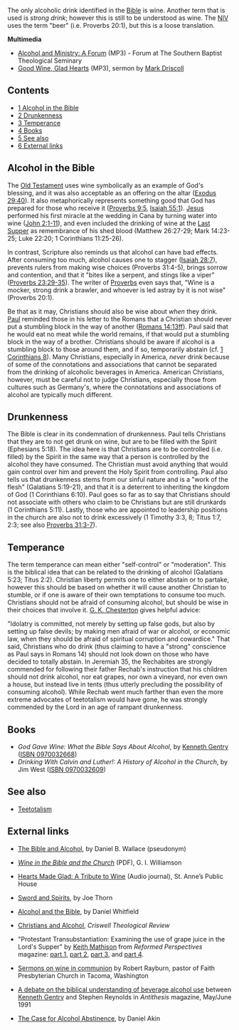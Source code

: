 The only alcoholic drink identified in the [Bible](Bible "Bible")
is wine. Another term that is used is *strong drink*; however this
is still to be understood as wine. The [NIV](NIV "NIV") uses the
term "beer" (i.e. Proverbs 20:1), but this is a loose translation.

**Multimedia**

-   [Alcohol and Ministry: A Forum](http://www.sbts.edu/MP3/Mohler/Alcohol&Ministry.mp3)
    (MP3) - Forum at The Southern Baptist Theological Seminary
-   [Good Wine, Glad Hearts](http://www.marshillchurch.org/audio/alcohol_driscoll_5pm_south_03_24_02.mp3)
    (MP3), sermon by [Mark Driscoll](Mark_Driscoll "Mark Driscoll")

## Contents

-   [1 Alcohol in the Bible](#Alcohol_in_the_Bible)
-   [2 Drunkenness](#Drunkenness)
-   [3 Temperance](#Temperance)
-   [4 Books](#Books)
-   [5 See also](#See_also)
-   [6 External links](#External_links)

## Alcohol in the Bible

The [Old Testament](Old_Testament "Old Testament") uses wine
symbolically as an example of God's blessing, and it was also
acceptable as an offering on the altar
([Exodus 29:40](http://www.biblegateway.com/passage/?search=Exodus%2029:39-41;&version=47;)).
It also metaphorically represents something good that God has
prepared for those who receive it
([Proverbs 9:5](http://www.biblegateway.com/passage/?search=Proverbs%209:5&version=47),
[Isaiah 55:1](http://www.biblegateway.com/passage/?search=Isaiah%2055:1;&version=47;)).
[Jesus](Jesus "Jesus") performed his first miracle at the wedding
in Cana by turning water into wine
([John 2:1-11](http://www.biblegateway.com/passage/?search=John%202:1-11;&version=47;)),
and even included the drinking of wine at the
[Last Supper](Communion "Communion") as remembrance of his shed
blood (Matthew 26:27-29; Mark 14:23-25; Luke 22:20; 1 Corinthians
11:25-26).

In contrast, Scripture also reminds us that alcohol can have bad
effects. After consuming too much, alcohol causes one to stagger
([Isaiah 28:7](http://www.biblegateway.com/passage/?search=Isaiah%2028:7;&version=47;)),
prevents rulers from making wise choices (Proverbs 31:4-5), brings
sorrow and contention, and that it "bites like a serpent, and
stings like a viper"
([Proverbs 23:29-35](http://www.biblegateway.com/passage/?search=Proverbs%2023:29-35;&version=47;)).
The writer of [Proverbs](Book_of_Proverbs "Book of Proverbs") even
says that, "Wine is a mocker, strong drink a brawler, and whoever
is led astray by it is not wise" (Proverbs 20:1).

Be that as it may, Christians should also be wise about *when* they
drink. [Paul](Paul "Paul") reminded those in his letter to the
Romans that a Christian should never put a stumbling block in the
way of another
([Romans 14:13ff](http://www.biblegateway.com/passage/?search=Romans%2014:13-23;&version=47;)).
Paul said that he would eat no meat while the world remains, if
that would put a stumbling block in the way of a brother.
Christians should be aware if alcohol is a stumbling block to those
around them, and if so, temporarily abstain (cf.
[1 Corinthians 8](http://www.biblegateway.com/passage/?search=1%20Corinthians%208;&version=47;)).
Many Christians, especially in America, *never* drink because of
some of the connotations and associations that cannot be separated
from the drinking of alcoholic beverages in America. American
Christians, however, must be careful not to judge Christians,
especially those from cultures such as Germany's, where the
connotations and associations of alcohol are typically much
different.

## Drunkenness

The Bible is clear in its condemnation of drunkenness. Paul tells
Christians that they are to not get drunk on wine, but are to be
filled with the Spirit (Ephesians 5:18). The idea here is that
Christians are to be controlled (i.e. filled) by the Spirit in the
same way that a person is controlled by the alcohol they have
consumed. The Christian must avoid anything that would gain control
over him and prevent the Holy Spirit from controlling. Paul also
tells us that drunkenness stems from our sinful nature and is a
"work of the flesh" (Galatians 5:19-21), and that it is a deterrent
to inheriting the kingdom of God (1 Corinthians 6:10). Paul goes so
far as to say that Christians should not associate with others who
claim to be Christians but are still drunkards (1 Corinthians
5:11). Lastly, those who are appointed to leadership positions in
the church are also not to drink excessively (1 Timothy 3:3, 8;
Titus 1:7, 2:3; see also
[Proverbs 31:3-7](index.php?title=Proverbs_31&action=edit&redlink=1 "Proverbs 31 (page does not exist)")).

## Temperance

The term temperance can mean either "self-control" or "moderation".
This is the biblical idea that can be related to the drinking of
alcohol (Galatians 5:23; Titus 2:2). Christian liberty permits one
to either abstain or to partake, however this should be based on
whether it will cause another Christian to stumble, or if one is
aware of their own temptations to consume too much. Christians
should not be afraid of consuming alcohol, but should be wise in
their choices that involve it.
[G. K. Chesterton](G._K._Chesterton "G. K. Chesterton") gives
helpful advice:

"Idolatry is committed, not merely by setting up false gods, but
also by setting up false devils; by making men afraid of war or
alcohol, or economic law, when they should be afraid of spiritual
corruption and cowardice."
That said, Christians who do drink (thus claiming to have a
"strong" conscience as Paul says in Romans 14) should not look down
on those who have decided to totally abstain. In Jeremiah 35, the
Rechabites are strongly commended for following their father
Rechab's instruction that his children should not drink alcohol,
nor eat grapes, nor own a vineyard, nor even own a house, but
instead live in tents (thus utterly precluding the possibility of
consuming alcohol). While Rechab went much farther than even the
more extreme advocates of teetotalism would have gone, he was
strongly commended by the Lord in an age of rampant drunkenness.

## Books

-   *God Gave Wine: What the Bible Says About Alcohol*, by
    [Kenneth Gentry](Kenneth_Gentry "Kenneth Gentry")
    ([ISBN 0970032668](http://www.theopedia.com/Special:BookSources/0970032668))
-   *Drinking With Calvin and Luther!: A History of Alcohol in the Church*,
    by Jim West
    ([ISBN 0970032609](http://www.theopedia.com/Special:BookSources/0970032609))

## See also

-   [Teetotalism](Teetotalism "Teetotalism")

## External links

-   [The Bible and Alcohol](http://www.bible.org/page.asp?page_id=988),
    by Daniel B. Wallace (pseudonym)
-   [*Wine in the Bible and the Church*](http://www.all-of-grace.org/williamson/Wine_Book.pdf)
    (PDF), G. I. Williamson
-   [Hearts Made Glad: A Tribute to Wine](http://www.stannespub.com/issues/Wine.asp)
    (Audio journal), St. Anne’s Public House
-   [Sword and Spirits](http://www.joethorn.net/?p=190The), by Joe
    Thorn
-   [Alcohol and the Bible](http://wooga.drbacchus.com/bible/alcohol.html),
    by Daniel Whitfield
-   [Christians and Alcohol](http://criswell.wordpress.com/2008/04/18/christians-and-alcohol-–-volume-5-issue-2-2008/),
    *Criswell Theological Review*
-   "Protestant Transubstantiation: Examining the use of grape
    juice in the Lord's Supper" by
    [Keith Mathison](Keith_Mathison "Keith Mathison") from
    *Reformed Perspectives* magazine:
    [part 1](http://thirdmill.org/newfiles/kei_mathison/TH.Mathison.Prot.Transub.1.html),
    [part 2](http://thirdmill.org/newfiles/kei_mathison/TH.Mathison.Prot.Transub.2.html),
    [part 3](http://thirdmill.org/newfiles/kei_mathison/TH.Mathison.Prot.Transub.3.html),
    and
    [part 4](http://thirdmill.org/newfiles/kei_mathison/TH.Mathison.Prot.Transub.4.html).
-   [Sermons on wine in communion](http://faithtacoma.org/sermons/Revising_Communion/communion.htm)
    by Robert Rayburn, pastor of Faith Presbyterian Church in Tacoma,
    Washington
-   [A debate on the biblical understanding of beverage alcohol use](http://www.reformed.org/webfiles/antithesis/index.html)
    between [Kenneth Gentry](Kenneth_Gentry "Kenneth Gentry") and
    Stephen Reynolds in *Antithesis* magazine, May/June 1991

-   [The Case for Alcohol Abstinence](http://betweenthetimes.com/2010/10/14/the-case-for-alcohol-abstinence/),
    by Daniel Akin



